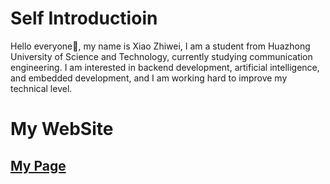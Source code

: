 # Self Introductioin
Hello everyone👋, my name is Xiao Zhiwei, I am a student from Huazhong University of Science and Technology, currently studying communication engineering. I am interested in backend development, artificial intelligence, and embedded development, and I am working hard to improve my technical level.
# My WebSite
## [My Page](https://xzwsite.top) 